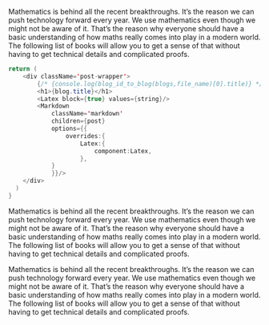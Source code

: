 Mathematics is behind all the recent breakthroughs. It’s the reason we can push technology forward every year. We use mathematics even though we might not be aware of it. That’s the reason why everyone should have a basic understanding of how maths really comes into play in a modern world. The following list of books will allow you to get a sense of that without having to get technical details and complicated proofs.

```java
return (
    <div className='post-wrapper'>
        {/* {console.log(blog_id_to_blog(blogs,file_name)[0].title)} */}
        <h1>{blog.title}</h1>
        <Latex block={true} values={string}/>
        <Markdown 
            className='markdown'
            children={post} 
            options={{
                overrides:{
                    Latex:{
                        component:Latex,
                    },
            }
            }}/>
    </div>
  )
}
```

<Latex block={false} 
       values='$$\sum_{s=4}^n x_i$$'/>


Mathematics is behind all the recent breakthroughs. It’s the reason we can push technology forward every year. We use mathematics even though we might not be aware of it. That’s the reason why everyone should have a basic understanding of how maths really comes into play in a modern world. The following list of books will allow you to get a sense of that without having to get technical details and complicated proofs.


Mathematics is behind all the recent breakthroughs. It’s the reason we can push technology forward every year. We use mathematics even though we might not be aware of it. That’s the reason why everyone should have a basic understanding of how maths really comes into play in a modern world. The following list of books will allow you to get a sense of that without having to get technical details and complicated proofs.
